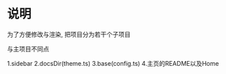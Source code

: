 # 说明

为了方便修改与渲染, 把项目分为若干个子项目

与主项目不同点

1.sidebar
2.docsDir(theme.ts)
3.base(config.ts)
4.主页的README以及Home
